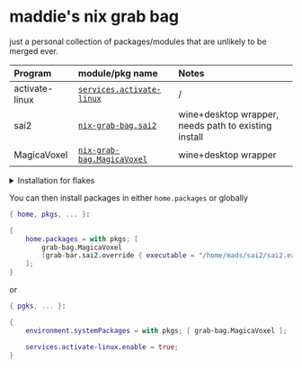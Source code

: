 # maddie's nix grab bag
just a personal collection of packages/modules that are unlikely to be
merged ever. 

| Program         | module/pkg name | Notes  |
| :-------------- |:-------------| :-----|
| activate-linux  | [`services.activate-linux`](./modules/activate-linux.nix) | / |
| sai2            | [`nix-grab-bag.sai2`](./packages/sai2/default.nix) | wine+desktop wrapper, needs path to existing install |
| MagicaVoxel     | [`nix-grab-bag.MagicaVoxel`](./packages/MagicaVoxel.nix) | wine+desktop wrapper |

<details><summary>Installation for flakes</summary>

```nix
{
  description = "A very basic flake";

  inputs = {
    nixpkgs.url = "github:NixOS/nixpkgs";

    grab-bag = {
      url = "github:maddiethecafebabe/nix-grab-bag";
      inputs.nixpkgs.follows = "nixpkgs";
    };
  };

  outputs = { self, nixpkgs, grab-bag }:
  let
    inherit (nixpkgs.lib) nixosSystem;

    system = "x86_64-linux";

    overlays = {
      nixpkgs.overlays = [
        (final: prev: {
          grab-bag = grab-bag.overlays.default final prev;
        })
      ];
    };
  in {
    nixosConfigurations = {
      mySystem = nixosSystem {
        inherit system;
        modules = [ overlays (grab-bag.nixosModules.default) ];

        # ...
      };
    };
  };
}
```

</details>

You can then install packages in either `home.packages` or globally
```nix
{ home, pkgs, ... }: 

{
    home.packages = with pkgs; [
        grab-bag.MagicaVoxel
        (grab-bar.sai2.override { executable = "/home/mads/sai2/sai2.exe"; })
    ];
}
```
or
```nix
{ pgks, ... }:

{
    environment.systemPackages = with pkgs; [ grab-bag.MagicaVoxel ];

    services.activate-linux.enable = true;
}
```
